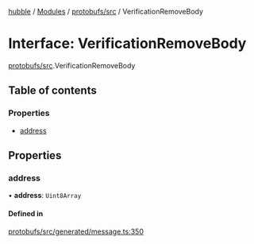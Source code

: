 [hubble](../README.md) / [Modules](../modules.md) / [protobufs/src](../modules/protobufs_src.md) / VerificationRemoveBody

# Interface: VerificationRemoveBody

[protobufs/src](../modules/protobufs_src.md).VerificationRemoveBody

## Table of contents

### Properties

- [address](protobufs_src.VerificationRemoveBody.md#address)

## Properties

### address

• **address**: `Uint8Array`

#### Defined in

[protobufs/src/generated/message.ts:350](https://github.com/vinliao/hubble/blob/b933e0c/packages/protobufs/src/generated/message.ts#L350)
